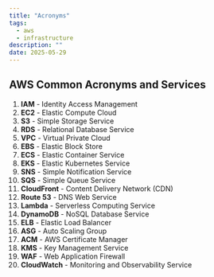```yaml
---
title: "Acronyms"
tags:
  - aws
  - infrastructure
description: ""
date: 2025-05-29
---
```


## AWS Common Acronyms and Services

1. **IAM** - Identity Access Management
2. **EC2** - Elastic Compute Cloud
3. **S3** - Simple Storage Service
4. **RDS** - Relational Database Service
5. **VPC** - Virtual Private Cloud
6. **EBS** - Elastic Block Store
7. **ECS** - Elastic Container Service
8. **EKS** - Elastic Kubernetes Service
9. **SNS** - Simple Notification Service
10. **SQS** - Simple Queue Service
11. **CloudFront** - Content Delivery Network (CDN)
12. **Route 53** - DNS Web Service
13. **Lambda** - Serverless Computing Service
14. **DynamoDB** - NoSQL Database Service
15. **ELB** - Elastic Load Balancer
16. **ASG** - Auto Scaling Group
17. **ACM** - AWS Certificate Manager
18. **KMS** - Key Management Service
19. **WAF** - Web Application Firewall
20. **CloudWatch** - Monitoring and Observability Service
